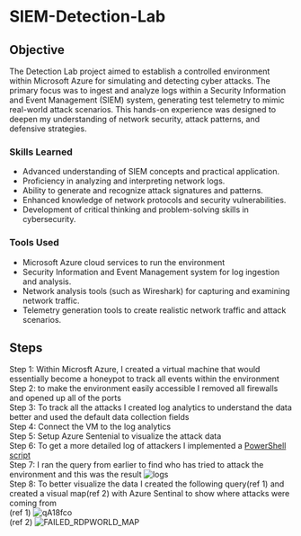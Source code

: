 # SIEM-Detection-Lab

## Objective

The Detection Lab project aimed to establish a controlled environment within Microsoft Azure for simulating and detecting cyber attacks. The primary focus was to ingest and analyze logs within a Security Information and Event Management (SIEM) system, generating test telemetry to mimic real-world attack scenarios. This hands-on experience was designed to deepen my understanding of network security, attack patterns, and defensive strategies.

### Skills Learned

- Advanced understanding of SIEM concepts and practical application.
- Proficiency in analyzing and interpreting network logs.
- Ability to generate and recognize attack signatures and patterns.
- Enhanced knowledge of network protocols and security vulnerabilities.
- Development of critical thinking and problem-solving skills in cybersecurity.

### Tools Used

- Microsoft Azure cloud services to run the environment 
- Security Information and Event Management system for log ingestion and analysis.
- Network analysis tools (such as Wireshark) for capturing and examining network traffic.
- Telemetry generation tools to create realistic network traffic and attack scenarios.

## Steps
Step 1: Within Microsft Azure, I created a virtual machine that would essentially become a honeypot to track all events within the environment <br>
Step 2: to make the environment easily accessible I removed all firewalls and opened up all of the ports <br>
Step 3: To track all the attacks I created log analytics to understand the data better and used the default data collection fields
<br>
Step 4: Connect the VM to the log analytics <br>
Step 5: Setup Azure Sentenial to visualize the attack data <br>
Step 6: To get a more detailed log of attackers I implemented a <a href= https://github.com/gcamper3/SIEM-Detection-Lab/blob/main/powershellscript.txt/>PowerShell script</a> <br>
Step 7: I ran the query from earlier to find who has tried to attack the environment and this was the result 
![logs](https://github.com/user-attachments/assets/b257d583-5c87-4f00-a113-2337e5ea856e)<br>
Step 8: To better visualize the data I created the following query(ref 1) and created a visual map(ref 2) with Azure Sentinal to show where attacks were coming from <br>
(ref 1) ![qA18fco](https://github.com/user-attachments/assets/0bfe62d7-0933-4449-a4d4-1cb136e80ea5)<br>
(ref 2) ![FAILED_RDPWORLD_MAP](https://github.com/user-attachments/assets/8897a21b-8a06-4d37-b1f2-10257477c193)<br>


